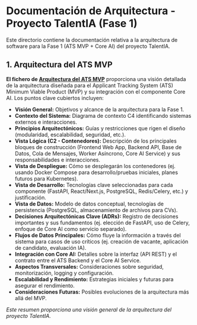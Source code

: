 # Documentación de Arquitectura - Proyecto TalentIA (Fase 1)

Este directorio contiene la documentación relativa a la arquitectura de software para la Fase 1 (ATS MVP + Core AI) del proyecto TalentIA.

## 1. Arquitectura del ATS MVP

**El fichero de [Arquitectura del ATS MVP](ats_mvp_arq.md)** proporciona una visión detallada de la arquitectura diseñada para el Applicant Tracking System (ATS) Minimum Viable Product (MVP) y su integración con el componente Core AI. Los puntos clave cubiertos incluyen:

*   **Visión General:** Objetivos y alcance de la arquitectura para la Fase 1.
*   **Contexto del Sistema:** Diagrama de contexto C4 identificando sistemas externos e interacciones.
*   **Principios Arquitectónicos:** Guías y restricciones que rigen el diseño (modularidad, escalabilidad, seguridad, etc.).
*   **Vista Lógica (C2 - Contenedores):** Descripción de los principales bloques de construcción (Frontend Web App, Backend API, Base de Datos, Cola de Mensajes, Worker Asíncrono, Core AI Service) y sus responsabilidades e interacciones.
*   **Vista de Despliegue:** Cómo se desplegarán los contenedores (ej. usando Docker Compose para desarrollo/pruebas iniciales, planes futuros para Kubernetes).
*   **Vista de Desarrollo:** Tecnologías clave seleccionadas para cada componente (FastAPI, React/Next.js, PostgreSQL, Redis/Celery, etc.) y justificación.
*   **Vista de Datos:** Modelo de datos conceptual, tecnologías de persistencia (PostgreSQL, almacenamiento de archivos para CVs).
*   **Decisiones Arquitectónicas Clave (ADRs):** Registro de decisiones importantes y sus fundamentos (ej. elección de FastAPI, uso de Celery, enfoque de Core AI como servicio separado).
*   **Flujos de Datos Principales:** Cómo fluye la información a través del sistema para casos de uso críticos (ej. creación de vacante, aplicación de candidato, evaluación IA).
*   **Integración con Core AI:** Detalles sobre la interfaz (API REST) y el contrato entre el ATS Backend y el Core AI Service.
*   **Aspectos Transversales:** Consideraciones sobre seguridad, monitorización, logging y configuración.
*   **Escalabilidad y Rendimiento:** Estrategias iniciales y futuras para asegurar el rendimiento.
*   **Consideraciones Futuras:** Posibles evoluciones de la arquitectura más allá del MVP. 


*Este resumen proporciona una visión general de la arquitectura del proyecto TalentIA.*